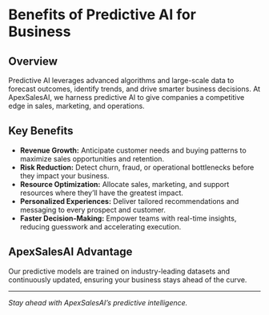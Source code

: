 # Benefits of Predictive AI for Business

## Overview
Predictive AI leverages advanced algorithms and large-scale data to forecast outcomes, identify trends, and drive smarter business decisions. At ApexSalesAI, we harness predictive AI to give companies a competitive edge in sales, marketing, and operations.

## Key Benefits
- **Revenue Growth:** Anticipate customer needs and buying patterns to maximize sales opportunities and retention.
- **Risk Reduction:** Detect churn, fraud, or operational bottlenecks before they impact your business.
- **Resource Optimization:** Allocate sales, marketing, and support resources where they’ll have the greatest impact.
- **Personalized Experiences:** Deliver tailored recommendations and messaging to every prospect and customer.
- **Faster Decision-Making:** Empower teams with real-time insights, reducing guesswork and accelerating execution.

## ApexSalesAI Advantage
Our predictive models are trained on industry-leading datasets and continuously updated, ensuring your business stays ahead of the curve.

---

*Stay ahead with ApexSalesAI’s predictive intelligence.*
